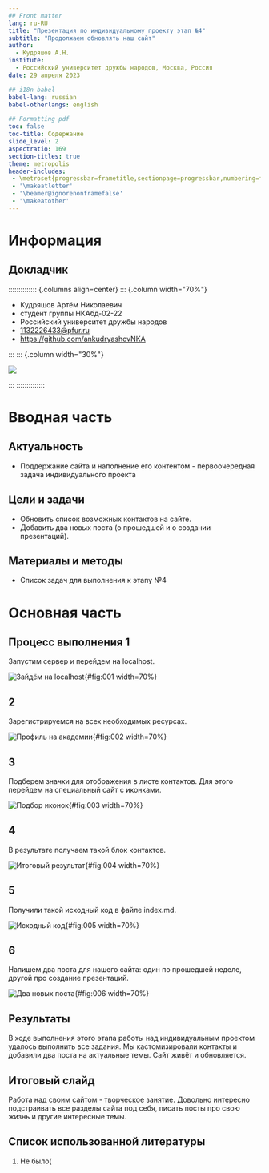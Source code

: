 ```yaml
---
## Front matter
lang: ru-RU
title: "Презентация по индивидуальному проекту этап №4"
subtitle: "Продолжаем обновлять наш сайт"
author:
  - Кудряшов А.Н.
institute:
  - Российский университет дружбы народов, Москва, Россия
date: 29 апреля 2023

## i18n babel
babel-lang: russian
babel-otherlangs: english

## Formatting pdf
toc: false
toc-title: Содержание
slide_level: 2
aspectratio: 169
section-titles: true
theme: metropolis
header-includes:
 - \metroset{progressbar=frametitle,sectionpage=progressbar,numbering=fraction}
 - '\makeatletter'
 - '\beamer@ignorenonframefalse'
 - '\makeatother'
---
```


# Информация

## Докладчик

:::::::::::::: {.columns align=center}
::: {.column width="70%"}

  * Кудряшов Артём Николаевич
  * студент группы НКАбд-02-22
  * Российский университет дружбы народов
  * [1132226433@pfur.ru](mailto:1132226433@pfur.ru)
  * <https://github.com/ankudryashovNKA>

:::
::: {.column width="30%"}

![](./image/me.jpg)

:::
::::::::::::::

# Вводная часть

## Актуальность

- Поддержание сайта и наполнение его контентом - первоочередная задача индивидуального проекта

## Цели и задачи

- Обновить список возможных контактов на сайте.
- Добавить два новых поста (о прошедшей и о создании презентаций).

## Материалы и методы

- Список задач для выполнения к этапу №4

# Основная часть

## Процесс выполнения 1

Запустим сервер и перейдем на localhost.

![Зайдём на localhost](image/1.jpg){#fig:001 width=70%}

## 2

Зарегистрируемся на всех необходимых ресурсах.

![Профиль на академии](image/2.jpg){#fig:002 width=70%}

## 3

Подберем значки для отображения в листе контактов. Для этого перейдем на специальный сайт с иконками.

![Подбор иконок](image/3.jpg){#fig:003 width=70%}

## 4

В результате получаем такой блок контактов.

![Итоговый результат](image/4.jpg){#fig:004 width=70%}

## 5

Получили такой исходный код в файле index.md.

![Исходный код](image/5.jpg){#fig:005 width=70%}

## 6

Напишем два поста для нашего сайта: один по прошедшей неделе, другой про создание презентаций.

![Два новых поста](image/6.jpg){#fig:006 width=70%}


## Результаты

В ходе выполнения этого этапа работы над индивидуальным проектом удалось выполнить все задания. Мы кастомизировали контакты и добавили два поста на актуальные темы. Сайт живёт и обновляется.
  
## Итоговый слайд

Работа над своим сайтом - творческое занятие. Довольно интересно подстраивать все разделы сайта под себя, писать посты про свою жизнь и другие интересные темы.

## Список использованной литературы

1. Не было(


